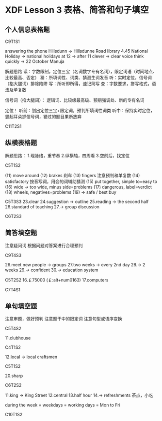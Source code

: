 # XDF Lesson 3 表格、简答和句子填空


## 个人信息表格题

C9T1S1

answering the phone
Hillsdunn -> Hillsdunne Road
library
4.45
National Holiday -> national holidays
at 12 -> after 11
clever -> clear voice
think quickly
 -> 22 October
Manuja

解题思路
读：字数限制，定位三宝（名词数字专有名词），限定词语（时间地点、比较最高、否定）
猜：所填词性、词类、猜测生词发音
听：实时定位，信号词（掐大腿词）排除陷阱
写：所听即所得，速记简写
查：字数要求，拼写格式，语法及单复数

信号词（掐大腿词）：
逻辑词、比较级最高级、预期强调处、新的专有名词

定位！
听前：划出定位三宝+限定词，预判所填词性词类
听中：保持实时定位，竖起耳朵抓信号词，错过的题目果断放弃

C11T2S1

## 纵横表格题

解题思路：
1.理脉络，重节奏
2.纵横轴，四周看
3.空前后，找定位

C5T1S2

(11) move around
(12) brakes 刹车
(13) fingers 注意预判和单复数
(14) satisfactory 按音写词，用会的词辅助猜测
(15) put together, simple to=easy to
(16) wide -> too wide, minus side=problems
(17) dangerous, label=verdict
(18) wheels, negatives=problems
(19) -> safe / best buy

C5T3S3
23.clear
24.suggestion -> outline
25.reading -> the second half
26.standard of teaching
27.-> group discussion

C6T2S3


## 简答填空题

注意疑问词
根据问题对答案进行合理预判

C9T4S3

26.meet new people -> groups
27.two weeks -> every 2nd day
28.-> 2 weeks
29.-> confident
30.-> education system

C5T2S2
16.￡75000 (￡:alt+num0163)
17.computers

C7T4S1


## 单句填空题

注意审题，做好预判
注意题干中的限定词
注意句型或语序变换

C5T4S2

11.clubhouse

C4T1S2

12.local -> local craftsmen

C5T1S2

20.sharp

C6T2S2

11.king -> King Street
12.central
13.half hour
14.-> refreshments 茶点，小吃

during the week = weekdays = working days = Mon to Fri

C10T1S2